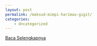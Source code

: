 ```yaml
---
layout: post
permalink: /maksud-mimpi-harimau-gigit/
categories:
    - Uncategorized
---
```


[Baca Selengkapnya](/06)